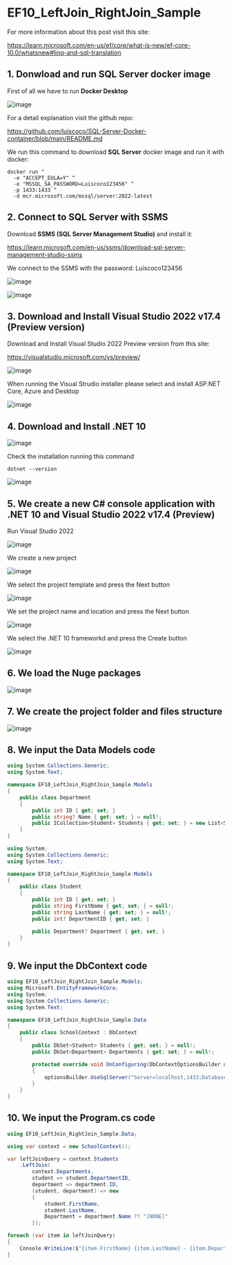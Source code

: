 # EF10_LeftJoin_RightJoin_Sample

For more information about this post visit this site:

https://learn.microsoft.com/en-us/ef/core/what-is-new/ef-core-10.0/whatsnew#linq-and-sql-translation

## 1. Donwload and run SQL Server docker image

First of all we have to run **Docker Desktop**

![image](https://github.com/user-attachments/assets/716d31d4-88d4-417c-a38f-80db93a74f05)

For a detail explanation visit the github repo:

https://github.com/luiscoco/SQL-Server-Docker-container/blob/main/README.md

We run this command to download **SQL Server** docker image and run it with docker:

```
docker run ^
  -e "ACCEPT_EULA=Y" ^
  -e "MSSQL_SA_PASSWORD=Luiscoco123456" ^
  -p 1433:1433 ^
  -d mcr.microsoft.com/mssql/server:2022-latest
```

## 2. Connect to SQL Server with SSMS 

Download **SSMS (SQL Server Management Studio)** and install it:

https://learn.microsoft.com/en-us/ssms/download-sql-server-management-studio-ssms

We connect to the SSMS with the password: Luiscoco123456

![image](https://github.com/user-attachments/assets/2a30aedc-54b4-42f4-bac5-29a44bc70dfe)

![image](https://github.com/user-attachments/assets/2ddf95dc-aac1-4e0b-8e09-0375deb53a3b)

## 3. Download and Install Visual Studio 2022 v17.4 (Preview version)

Download and Install Visual Studio 2022 Preview version from this site: 

https://visualstudio.microsoft.com/vs/preview/

![image](https://github.com/user-attachments/assets/be8914ff-f78d-4325-9b5b-bf85f0f585d0)

When running the Visual Strudio installer please select and install ASP.NET Core, Azure and Desktop 

![image](https://github.com/user-attachments/assets/a40c34a7-2a1e-49bc-9e84-511da29d1e5a)

## 4. Download and Install .NET 10 

![image](https://github.com/user-attachments/assets/3e1eed60-2476-4c79-a545-57c472491fd9)

Check the installation running this command

```
dotnet --version
```

![image](https://github.com/user-attachments/assets/274068f4-8135-42cf-b0da-76e8fc244643)

## 5. We create a new C# console application with .NET 10 and Visual Studio 2022 v17.4 (Preview)

Run Visual Studio 2022

![image](https://github.com/user-attachments/assets/73f9c2c7-4700-4c2e-89eb-1a1a49a7f33f)

We create a new project

![image](https://github.com/user-attachments/assets/2e36b18c-d1d8-4dc3-867c-89d57014764c)

We select the project template and press the Next button

![image](https://github.com/user-attachments/assets/3e3af5fe-9b3d-4f31-a541-4c6ec5164d93)

We set the project name and location and press the Next button

![image](https://github.com/user-attachments/assets/1d6676a0-31a4-492f-aa32-f6f52f3840e2)

We select the .NET 10 frameworkd and press the Create button

![image](https://github.com/user-attachments/assets/3a9a1510-6986-4421-9daa-017be34a414d)

## 6. We load the Nuge packages

![image](https://github.com/user-attachments/assets/39198c89-b8ea-49b9-91df-18264cbaa632)

## 7. We create the project folder and files structure

![image](https://github.com/user-attachments/assets/079c428a-e289-4a89-96ee-2a3dc20ecaf4)

## 8. We input the Data Models code

```csharp
using System.Collections.Generic;
using System.Text;

namespace EF10_LeftJoin_RightJoin_Sample.Models
{
    public class Department
    {
        public int ID { get; set; }
        public string? Name { get; set; } = null!;
        public ICollection<Student> Students { get; set; } = new List<Student>();
    }
}
```


```csharp
using System;
using System.Collections.Generic;
using System.Text;

namespace EF10_LeftJoin_RightJoin_Sample.Models
{
    public class Student
    {
        public int ID { get; set; }
        public string FirstName { get; set; } = null!;
        public string LastName { get; set; } = null!;
        public int? DepartmentID { get; set; }

        public Department? Department { get; set; }
    }
}
```

## 9. We input the DbContext code

```csharp
using EF10_LeftJoin_RightJoin_Sample.Models;
using Microsoft.EntityFrameworkCore;
using System;
using System.Collections.Generic;
using System.Text;

namespace EF10_LeftJoin_RightJoin_Sample.Data
{
    public class SchoolContext : DbContext
    {
        public DbSet<Student> Students { get; set; } = null!;
        public DbSet<Department> Departments { get; set; } = null!;

        protected override void OnConfiguring(DbContextOptionsBuilder optionsBuilder)
        {
            optionsBuilder.UseSqlServer("Server=localhost,1433;Database=SchoolDB;User Id=sa;Password=Luiscoco123456;TrustServerCertificate=True;");
        }
    }
}
```

## 10. We input the Program.cs code

```csharp
using EF10_LeftJoin_RightJoin_Sample.Data;

using var context = new SchoolContext();

var leftJoinQuery = context.Students
    .LeftJoin(
        context.Departments,
        student => student.DepartmentID,
        department => department.ID,
        (student, department) => new
        {
            student.FirstName,
            student.LastName,
            Department = department.Name ?? "[NONE]"
        });

foreach (var item in leftJoinQuery)
{
    Console.WriteLine($"{item.FirstName} {item.LastName} - {item.Department}");
}
```
